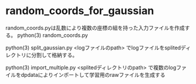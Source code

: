 # random_coords_for_gaussian
random_coords.pyは乱数により複数の座標の組を持った入力ファイルを作成する。
python(3) random_coords.py <number of loops>

python(3) split_gaussian.py <logファイルのpath> でlogファイルをsplitedディレクトリに分割して格納する。

python(3) import_multiple.py <splitedディレクトリのpath> で複数のlogファイルをdpdataによりインポートして学習用のrawファイルを生成する　
